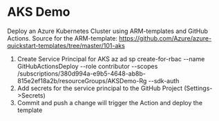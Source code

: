 # AKS Demo

Deploy an Azure Kubernetes Cluster using ARM-templates and GitHub Actions. Source for the ARM-template:
https://github.com/Azure/azure-quickstart-templates/tree/master/101-aks

1. Create Service Principal for AKS
az ad sp create-for-rbac --name GitHubActionsDeploy --role contributor --scopes /subscriptions/380d994a-e9b5-4648-ab8b-815e2ef18a2b/resourceGroups/AKSDemo-Rg --sdk-auth
2. Add secrets for the service principal to the GitHub Project (Settings->Secrets)
3. Commit and push a change will trigger the Action and deploy the template
